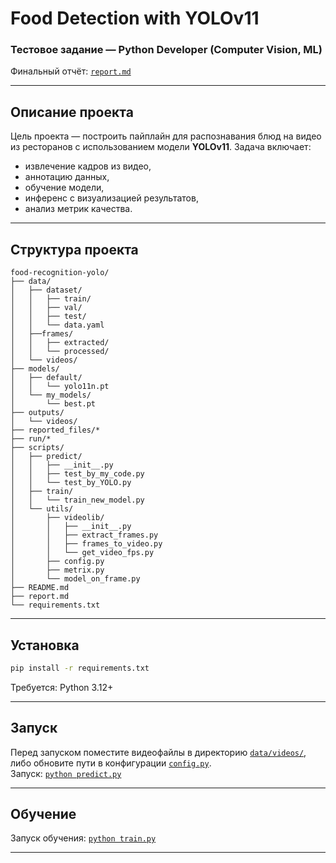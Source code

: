 # Food Detection with YOLOv11

### Тестовое задание — Python Developer (Computer Vision, ML)

Финальный отчёт: [`report.md`](./report.md)

---

## Описание проекта

Цель проекта — построить пайплайн для распознавания блюд на видео из ресторанов с использованием модели **YOLOv11**. Задача включает:
- извлечение кадров из видео,
- аннотацию данных,
- обучение модели,
- инференс с визуализацией результатов,
- анализ метрик качества.

---

## Структура проекта
```
food-recognition-yolo/
├── data/
│   ├── dataset/
│   │   ├── train/
│   │   ├── val/
│   │   ├── test/
│   │   └── data.yaml
│   ├──frames/
│   │   ├── extracted/
│   │   └── processed/
│   └── videos/
├── models/
│   ├── default/
│   │   └── yolo11n.pt
│   └── my_models/
│       └── best.pt
├── outputs/
│   └── videos/
├── reported_files/*
├── run/*
├── scripts/
│   ├── predict/
│   │   ├── __init__.py
│   │   ├── test_by_my_code.py
│   │   └── test_by_YOLO.py
│   ├── train/
│   │   └── train_new_model.py
│   └── utils/
│       ├── videolib/
│       │   ├── __init__.py
│       │   ├── extract_frames.py
│       │   ├── frames_to_video.py
│       │   └── get_video_fps.py
│       ├── config.py
│       ├── metrix.py
│       └── model_on_frame.py
├── README.md
├── report.md
└── requirements.txt

```


---

## Установка


```bash
pip install -r requirements.txt
```

Требуется:
Python 3.12+

---

## Запуск

Перед запуском поместите видеофайлы в директорию [`data/videos/`](./data/videos/), либо обновите пути в конфигурации [`config.py`](./scripts/utils/config.py).  
Запуск: [`python predict.py`](./predict.py)

---

## Обучение

Запуск обучения: [`python train.py`](./train.py)

---